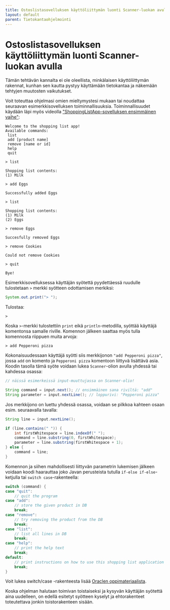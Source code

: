 ```yaml
---
title: Ostoslistasovelluksen käyttöliittymän luonti Scanner-luokan avulla
layout: default
parent: Tietokantaohjelmointi
---
```


# Ostoslistasovelluksen käyttöliittymän luonti Scanner-luokan avulla

Tämän tehtävän kannalta ei ole oleellista, minkälaisen käyttöliittymän rakennat, kunhan sen kautta pystyy käyttämään tietokantaa ja näkemään tehtyjen muutosten vaikutukset.

Voit toteuttaa ohjelmasi omien mieltymystesi mukaan tai noudattaa seuraavan esimerkkisovelluksen toiminnallisuuksia. Toiminnallisuudet käydään läpi myös videolla ["ShoppingListApp-sovelluksen ensimmäinen vaihe"](https://web.microsoftstream.com/video/8efb239a-4700-444a-a4a8-f6ef9bac10e9):



```
Welcome to the shopping list app!
Available commands:
 list
 add [product name]
 remove [name or id]
 help
 quit

> list

Shopping list contents:
(1) Milk

> add Eggs

Successfully added Eggs

> list

Shopping list contents:
(1) Milk
(2) Eggs

> remove Eggs

Succesfully removed Eggs

> remove Cookies

Could not remove Cookies

> quit

Bye!
```

Esimerkkisovelluksessa käyttäjän syötettä pyydettäessä ruudulle tulostetaan `>` merkki syötteen odottamisen merkiksi:

```java
System.out.print("> ");
```
Tulostaa:
```
>
```

Koska `>`-merkki tulostettiin `print` eikä `println`-metodilla, syöttää käyttäjä komentonsa samalle riville. Komennon jälkeen saattaa myös tulla komennosta riippuen muita arvoja:

```
> add Pepperoni pizza
```

Kokonaisuudessaan käyttäjä syötti siis merkkijonon `"add Pepperoni pizza"`, jossa `add` on komento ja `Pepperoni pizza` komentoon liittyvä lisättävä asia. Koodin tasolla tämä syöte voidaan lukea `Scanner`-olion avulla yhdessä tai kahdessa osassa:

```java
// näissä esimerkeissä input-muuttujassa on Scanner-olio!

String command = input.next(); // ensimmäinen sana riviltä: "add"
String parameter = input.nextLine(); // loppurivi: "Pepperoni pizza"
```

Jos merkkijono on luettu yhdessä osassa, voidaan se pilkkoa kahteen osaan esim. seuraavalla tavalla:

```java
String line = input.nextLine();

if (line.contains(" ")) {
    int firstWhitespace = line.indexOf(" ");
    command = line.substring(0, firstWhitespace);
    parameter = line.substring(firstWhitespace + 1);
} else {
    command = line;
}
```

Komennon ja siihen mahdollisesti liittyvän parametrin lukemisen jälkeen voidaan koodi haarauttaa joko Javan perusteista tutulla `if-else if-else`-ketjulla tai `switch case`-rakenteella:

```java
switch (command) {
case "quit":
    // quit the program
case "add":
    // store the given product in DB
    break;
case "remove":
    // try removing the product from the DB
    break;
case "list":
    // list all lines in DB
    break;
case "help":
    // print the help text
    break;
default:
    // print instructions on how to use this shopping list application
    break;
}
```

Voit lukea switch/case -rakenteesta lisää [Oraclen oppimateriaalista](https://docs.oracle.com/javase/tutorial/java/nutsandbolts/switch.html).

Koska ohjelman halutaan toimivan toistaiseksi ja kysyvän käyttäjän syötettä aina uudelleen, on edellä esitetyt syötteen kyselyt ja ehtorakenteet toteutettava jonkin toistorakenteen sisään.